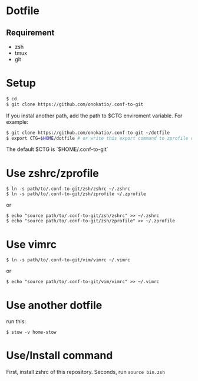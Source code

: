 # Dotfile

## Requirement

- zsh
- tmux
- git

# Setup

```zsh
$ cd
$ git clone https://github.com/onokatio/.conf-to-git
```

If you instal another path, add the path to $CTG enviroment variable.
For example:

```zsh
$ git clone https://github.com/onokatio/.conf-to-git ~/dotfile
$ export CTG=$HOME/dotfile # or write this export command to zprofile directory.
```

The default $CTG is `$HOME/.conf-to-git`

# Use zshrc/zprofile

```
$ ln -s path/to/.conf-to-git/zsh/zshrc ~/.zshrc
$ ln -s path/to/.conf-to-git/zsh/zprofile ~/.zprofile
```

or

```
$ echo "source path/to/.conf-to-git/zsh/zshrc" >> ~/.zshrc
$ echo "source path/to/.conf-to-git/zsh/zprofile" >> ~/.zprofile
```

# Use vimrc

```
$ ln -s path/to/.conf-to-git/vim/vimrc ~/.vimrc
```

or 

```
$ echo "source path/to/.conf-to-git/vim/vimrc" >> ~/.vimrc
```

# Use another dotfile

run this:

```
$ stow -v home-stow
```

# Use/Install command

First, install zshrc of this repository.
Seconds, run `source bin.zsh`
